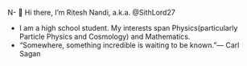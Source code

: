 N- 👋 Hi there, I’m Ritesh Nandi, a.k.a. @SithLord27
- I am a high school student. My interests span Physics(particularly Particle Physics and Cosmology) and Mathematics.
- “Somewhere, something incredible is waiting to be known.”― Carl Sagan
<!---
SithLord27/SithLord27 is a ✨ special ✨ repository because its `README.md` (this file) appears on your GitHub profile.
You can click the Preview link to take a look at your changes.
--->
